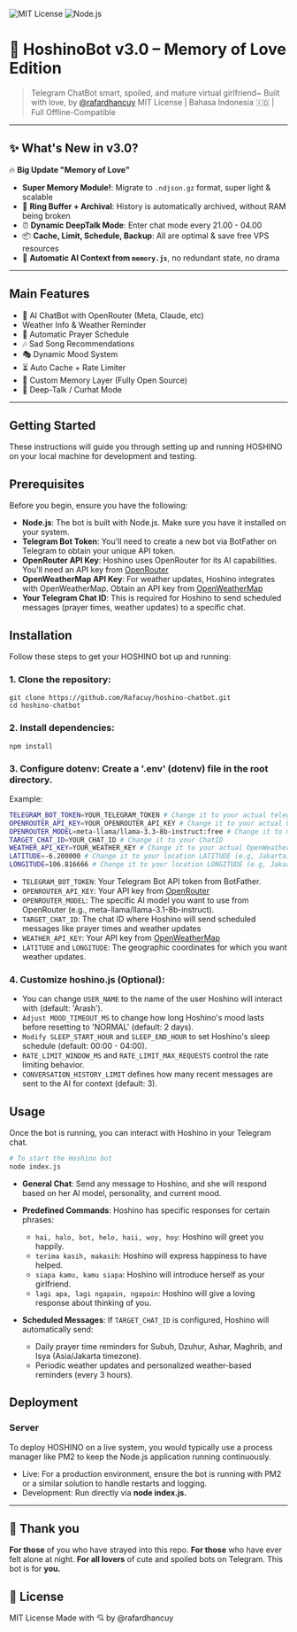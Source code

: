 ![MIT License](https://img.shields.io/badge/license-MIT-blue.svg)
![Node.js](https://img.shields.io/badge/node-%3E=18.0.0-green)

# 💖 HoshinoBot v3.0 – Memory of Love Edition

> Telegram ChatBot smart, spoiled, and mature virtual girlfriend~
> Built with love, by [@rafardhancuy](https://github.com/rafacuy)
> MIT License | Bahasa Indonesia 🇮🇩 | Full Offline-Compatible

---

## ✨ What's New in v3.0?

🔥 **Big Update "Memory of Love"**
-  **Super Memory Module!**: Migrate to `.ndjson.gz` format, super light & scalable
- 💾 **Ring Buffer + Archival**: History is automatically archived, without RAM being broken
- ⏰ **Dynamic DeepTalk Mode**: Enter chat mode every 21.00 - 04.00
- 📦 **Cache, Limit, Schedule, Backup**: All are optimal & save free VPS resources
- 💬 **Automatic AI Context from `memory.js`**, no redundant state, no drama

---

##  Main Features

- 💬 AI ChatBot with OpenRouter (Meta, Claude, etc)
-  Weather Info & Weather Reminder
- 🙏 Automatic Prayer Schedule
- 🎶 Sad Song Recommendations
- 🎭 Dynamic Mood System
- ⏳ Auto Cache + Rate Limiter
- 🧠 Custom Memory Layer (Fully Open Source)
- 💌 Deep-Talk / Curhat Mode

---

## Getting Started

These instructions will guide you through setting up and running HOSHINO on your local machine for development and testing.

## Prerequisites

Before you begin, ensure you have the following:

- **Node.js**: The bot is built with Node.js. Make sure you have it installed on your system.
- **Telegram Bot Token**: You'll need to create a new bot via BotFather on Telegram to obtain your unique API token.
- **OpenRouter API Key**: Hoshino uses OpenRouter for its AI capabilities. You'll need an API key from [OpenRouter](https://OpenRouter.ai)
- **OpenWeatherMap API Key**: For weather updates, Hoshino integrates with OpenWeatherMap. Obtain an API key from [OpenWeatherMap](https://OpenWeatherMap.org)
- **Your Telegram Chat ID**: This is required for Hoshino to send scheduled messages (prayer times, weather updates) to a specific chat.

## Installation

Follow these steps to get your HOSHINO bot up and running:

### 1. **Clone the repository**:
```
git clone https://github.com/Rafacuy/hoshino-chatbot.git
cd hoshino-chatbot
```
### 2. **Install dependencies**:
```
npm install
``` 
### 3. **Configure dotenv: Create a '.env' (dotenv) file in the root directory.**
Example:

```bash
TELEGRAM_BOT_TOKEN=YOUR_TELEGRAM_TOKEN # Change it to your actual telegram bot token
OPENROUTER_API_KEY=YOUR_OPENROUTER_API_KEY # Change it to your actual OpenRouter API key
OPENROUTER_MODEL=meta-llama/llama-3.3-8b-instruct:free # Change it to model that you want to use
TARGET_CHAT_ID=YOUR_CHAT_ID # Change it to your ChatID
WEATHER_API_KEY=YOUR_WEATHER_KEY # Change it to your actual OpenWeatherMap API
LATITUDE=-6.200000 # Change it to your location LATITUDE (e.g, Jakarta)
LONGITUDE=106.816666 # Change it to your location LONGITUDE (e.g, Jakarta)
```

- `TELEGRAM_BOT_TOKEN`: Your Telegram Bot API token from BotFather.
- `OPENROUTER_API_KEY`: Your API key from [OpenRouter](https://openrouter.ai)
- `OPENROUTER_MODEL`: The specific AI model you want to use from OpenRouter (e.g., meta-llama/llama-3.1-8b-instruct).
- `TARGET_CHAT_ID`: The chat ID where Hoshino will send scheduled messages like prayer times and weather updates
- `WEATHER_API_KEY`: Your API key from [OpenWeatherMap](https://OpenWeatherMap.org)
- `LATITUDE` and `LONGITUDE`: The geographic coordinates for which you want weather updates.

### 4. Customize hoshino.js **(Optional)**:
- You can change `USER_NAME` to the name of the user Hoshino will interact with (default: 'Arash').
- `Adjust MOOD_TIMEOUT_MS` to change how long Hoshino's mood lasts before resetting to 'NORMAL' (default: 2 days).
- `Modify SLEEP_START_HOUR` and `SLEEP_END_HOUR` to set Hoshino's sleep schedule (default: 00:00 - 04:00).
- `RATE_LIMIT_WINDOW_MS` and `RATE_LIMIT_MAX_REQUESTS` control the rate limiting behavior.
- `CONVERSATION_HISTORY_LIMIT` defines how many recent messages are sent to the AI for context (default: 3).

## Usage

Once the bot is running, you can interact with Hoshino in your Telegram chat.

```bash
# To start the Hoshino bot
node index.js
```

- **General Chat**: Send any message to Hoshino, and she will respond based on her AI model, personality, and current mood.
- **Predefined Commands**: Hoshino has specific responses for certain phrases:
    - `hai, halo, bot, helo, haii, woy, hoy`: Hoshino will greet you happily.
    - `terima kasih, makasih`: Hoshino will express happiness to have helped.
    - `siapa kamu, kamu siapa`: Hoshino will introduce herself as your girlfriend.
    - `lagi apa, lagi ngapain, ngapain`: Hoshino will give a loving response about thinking of you.

- **Scheduled Messages**: If `TARGET_CHAT_ID` is configured, Hoshino will automatically send:
    - Daily prayer time reminders for Subuh, Dzuhur, Ashar, Maghrib, and Isya (Asia/Jakarta timezone).
    - Periodic weather updates and personalized weather-based reminders (every 3 hours).   


## Deployment

### Server

To deploy HOSHINO on a live system, you would typically use a process manager like PM2 to keep the Node.js application running continuously.

- Live: For a production environment, ensure the bot is running with PM2 or a similar solution to handle restarts and logging.
- Development: Run directly via **node index.js.**

---

## 🙏 Thank you
**For those** of you who have strayed into this repo.
**For those** who have ever felt alone at night.
**For all lovers** of cute and spoiled bots on Telegram.
This bot is for **you.**


## 📜 License
MIT License
Made with 💘 by @rafardhancuy

